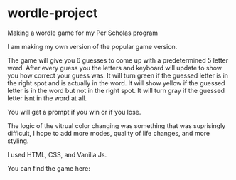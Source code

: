 # wordle-project
Making a wordle game for my Per Scholas program

I am making my own version of the popular game version.

The game will give you 6 guesses to come up with a predetermined 5 letter word. After every guess you the letters and keyboard will update to show you how correct your guess was. It will turn green if the guessed letter is in the right spot and is actually in the word. It will show yellow if the guessed letter is in the word but not in the right spot. It will turn gray if the guessed letter isnt in the word at all.

You will get a prompt if you win or if you lose.

The logic of the vitrual color changing was something that was suprisingly difficult, I hope to add more modes, quality of life changes, and more styling.

I used HTML, CSS, and Vanilla Js.

You can find the game here:




